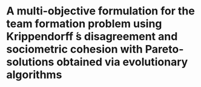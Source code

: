 # A multi-objective formulation for the team formation problem using Krippendorff ́s disagreement and sociometric cohesion with Pareto-solutions obtained via evolutionary algorithms
